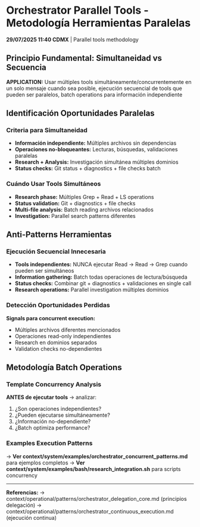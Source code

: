# Orchestrator Parallel Tools - Metodología Herramientas Paralelas

**29/07/2025 11:40 CDMX** | Parallel tools methodology

## Principio Fundamental: Simultaneidad vs Secuencia

**APPLICATION:** Usar múltiples tools simultáneamente/concurrentemente en un solo mensaje cuando sea posible, ejecución secuencial de tools que pueden ser paralelos, batch operations para información independiente

## Identificación Oportunidades Paralelas

### Criteria para Simultaneidad
- **Información independiente:** Múltiples archivos sin dependencias  
- **Operaciones no-bloqueantes:** Lecturas, búsquedas, validaciones paralelas
- **Research + Analysis:** Investigación simultánea múltiples dominios
- **Status checks:** Git status + diagnostics + file checks batch

### Cuándo Usar Tools Simultáneos
- **Research phase:** Múltiples Grep + Read + LS operations
- **Status validation:** Git + diagnostics + file checks
- **Multi-file analysis:** Batch reading archivos relacionados
- **Investigation:** Parallel search patterns diferentes

## Anti-Patterns Herramientas

### Ejecución Secuencial Innecesaria
- **Tools independientes:** NUNCA ejecutar Read → Read → Grep cuando pueden ser simultáneos
- **Information gathering:** Batch todas operaciones de lectura/búsqueda
- **Status checks:** Combinar git + diagnostics + validaciones en single call
- **Research operations:** Parallel investigation múltiples dominios

### Detección Oportunidades Perdidas
**Signals para concurrent execution:**
- Múltiples archivos diferentes mencionados
- Operaciones read-only independientes
- Research en dominios separados
- Validation checks no-dependientes

## Metodología Batch Operations

### Template Concurrency Analysis
**ANTES de ejecutar tools** → analizar:
1. ¿Son operaciones independientes?
2. ¿Pueden ejecutarse simultáneamente?
3. ¿Información no-dependiente?
4. ¿Batch optimiza performance?

### Examples Execution Patterns
→ **Ver context/system/examples/orchestrator_concurrent_patterns.md** para ejemplos completos
→ **Ver context/system/examples/bash/research_integration.sh** para scripts concurrency

---
**Referencias:** → context/operational/patterns/orchestrator_delegation_core.md (principios delegación)
→ context/operational/patterns/orchestrator_continuous_execution.md (ejecución continua)